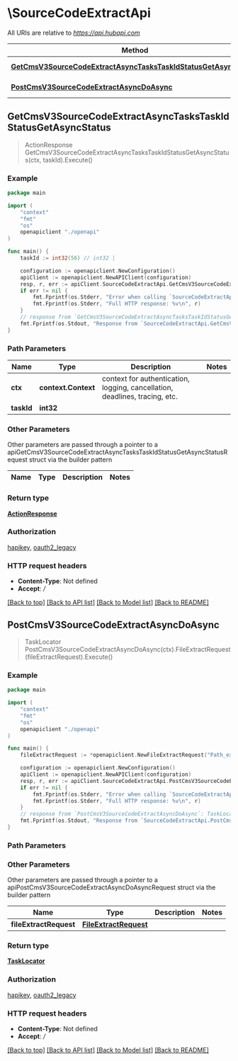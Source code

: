 # \SourceCodeExtractApi

All URIs are relative to *https://api.hubapi.com*

Method | HTTP request | Description
------------- | ------------- | -------------
[**GetCmsV3SourceCodeExtractAsyncTasksTaskIdStatusGetAsyncStatus**](SourceCodeExtractApi.md#GetCmsV3SourceCodeExtractAsyncTasksTaskIdStatusGetAsyncStatus) | **Get** /cms/v3/source-code/extract/async/tasks/{taskId}/status | 
[**PostCmsV3SourceCodeExtractAsyncDoAsync**](SourceCodeExtractApi.md#PostCmsV3SourceCodeExtractAsyncDoAsync) | **Post** /cms/v3/source-code/extract/async | 



## GetCmsV3SourceCodeExtractAsyncTasksTaskIdStatusGetAsyncStatus

> ActionResponse GetCmsV3SourceCodeExtractAsyncTasksTaskIdStatusGetAsyncStatus(ctx, taskId).Execute()



### Example

```go
package main

import (
    "context"
    "fmt"
    "os"
    openapiclient "./openapi"
)

func main() {
    taskId := int32(56) // int32 | 

    configuration := openapiclient.NewConfiguration()
    apiClient := openapiclient.NewAPIClient(configuration)
    resp, r, err := apiClient.SourceCodeExtractApi.GetCmsV3SourceCodeExtractAsyncTasksTaskIdStatusGetAsyncStatus(context.Background(), taskId).Execute()
    if err != nil {
        fmt.Fprintf(os.Stderr, "Error when calling `SourceCodeExtractApi.GetCmsV3SourceCodeExtractAsyncTasksTaskIdStatusGetAsyncStatus``: %v\n", err)
        fmt.Fprintf(os.Stderr, "Full HTTP response: %v\n", r)
    }
    // response from `GetCmsV3SourceCodeExtractAsyncTasksTaskIdStatusGetAsyncStatus`: ActionResponse
    fmt.Fprintf(os.Stdout, "Response from `SourceCodeExtractApi.GetCmsV3SourceCodeExtractAsyncTasksTaskIdStatusGetAsyncStatus`: %v\n", resp)
}
```

### Path Parameters


Name | Type | Description  | Notes
------------- | ------------- | ------------- | -------------
**ctx** | **context.Context** | context for authentication, logging, cancellation, deadlines, tracing, etc.
**taskId** | **int32** |  | 

### Other Parameters

Other parameters are passed through a pointer to a apiGetCmsV3SourceCodeExtractAsyncTasksTaskIdStatusGetAsyncStatusRequest struct via the builder pattern


Name | Type | Description  | Notes
------------- | ------------- | ------------- | -------------


### Return type

[**ActionResponse**](ActionResponse.md)

### Authorization

[hapikey](../README.md#hapikey), [oauth2_legacy](../README.md#oauth2_legacy)

### HTTP request headers

- **Content-Type**: Not defined
- **Accept**: */*

[[Back to top]](#) [[Back to API list]](../README.md#documentation-for-api-endpoints)
[[Back to Model list]](../README.md#documentation-for-models)
[[Back to README]](../README.md)


## PostCmsV3SourceCodeExtractAsyncDoAsync

> TaskLocator PostCmsV3SourceCodeExtractAsyncDoAsync(ctx).FileExtractRequest(fileExtractRequest).Execute()



### Example

```go
package main

import (
    "context"
    "fmt"
    "os"
    openapiclient "./openapi"
)

func main() {
    fileExtractRequest := *openapiclient.NewFileExtractRequest("Path_example") // FileExtractRequest | 

    configuration := openapiclient.NewConfiguration()
    apiClient := openapiclient.NewAPIClient(configuration)
    resp, r, err := apiClient.SourceCodeExtractApi.PostCmsV3SourceCodeExtractAsyncDoAsync(context.Background()).FileExtractRequest(fileExtractRequest).Execute()
    if err != nil {
        fmt.Fprintf(os.Stderr, "Error when calling `SourceCodeExtractApi.PostCmsV3SourceCodeExtractAsyncDoAsync``: %v\n", err)
        fmt.Fprintf(os.Stderr, "Full HTTP response: %v\n", r)
    }
    // response from `PostCmsV3SourceCodeExtractAsyncDoAsync`: TaskLocator
    fmt.Fprintf(os.Stdout, "Response from `SourceCodeExtractApi.PostCmsV3SourceCodeExtractAsyncDoAsync`: %v\n", resp)
}
```

### Path Parameters



### Other Parameters

Other parameters are passed through a pointer to a apiPostCmsV3SourceCodeExtractAsyncDoAsyncRequest struct via the builder pattern


Name | Type | Description  | Notes
------------- | ------------- | ------------- | -------------
 **fileExtractRequest** | [**FileExtractRequest**](FileExtractRequest.md) |  | 

### Return type

[**TaskLocator**](TaskLocator.md)

### Authorization

[hapikey](../README.md#hapikey), [oauth2_legacy](../README.md#oauth2_legacy)

### HTTP request headers

- **Content-Type**: Not defined
- **Accept**: */*

[[Back to top]](#) [[Back to API list]](../README.md#documentation-for-api-endpoints)
[[Back to Model list]](../README.md#documentation-for-models)
[[Back to README]](../README.md)

